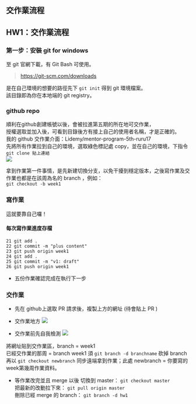 ## 交作業流程

## HW1：交作業流程

### 第一步：安裝 git for windows
至 git 官網下載，有 Git Bash 可使用。  
> https://git-scm.com/downloads

是在自己環境的想要的路徑先下 `git init` 得到 git 環境檔案。  
該目錄即為你在本地端的 git registry。  

### github repo
順利在github創建帳號以後，會被拉進第五期的所在地可交作業，  
授權選取並加入後，可看到目錄後方有接上自己的使用者名稱，才是正確的。  
我的 github 交作業介面：Lidemy/mentor-program-5th-ruru17  
先將所有作業拉到自己的環境，選取綠色標記處 copy，並在自己的環境，下指令 `git clone 貼上連結`  
![](https://static.coderbridge.com/img/lyongru/003734371b204c0ba2dc13d1ccbd3906.png)  

拿到作業第一件事情，是先新建切換分支，以免干擾到穩定版本，之後寫作業及交作業也都是在該周為名的 branch ，例如：  
`git checkout -b week1`  

### 寫作業
這就要靠自己囉！  

#### 每次寫作業進度存檔

```
21 git add .
22 git commit -m "plus content"
23 git push origin week1
24 git add .
25 git commit -m "v1: draft"
26 git push origin week1
```
* 五份作業確認完成在執行下一步  

### 交作業

* 先在 github上選取 PR 請求後，複製上方的網址 (待會貼上 PR )

* 交作業地方
![](https://static.coderbridge.com/img/lyongru/14169a32d77040ac8cef7345241771d1.png)

* 交作業前先自我檢測
![](https://static.coderbridge.com/img/lyongru/8933bfa07f4048188f00782306b82ed1.png)

將網址貼到交作業區，branch = week1  
已經交作業的那周 = branch week1 須 `git branch -d branchname` 砍掉 branch  
再以 `git checkout newbranch` 同步遠端拿到作業；此處 newbranch = 你要寫的week第幾周作業資料。  

* 等作業改完並且 merge 以後
切換到 master： `git checkout master`  
把最新的改動拉下來： `git pull origin master`  
刪除已經 merge 的 branch： `git branch -d hw1`  